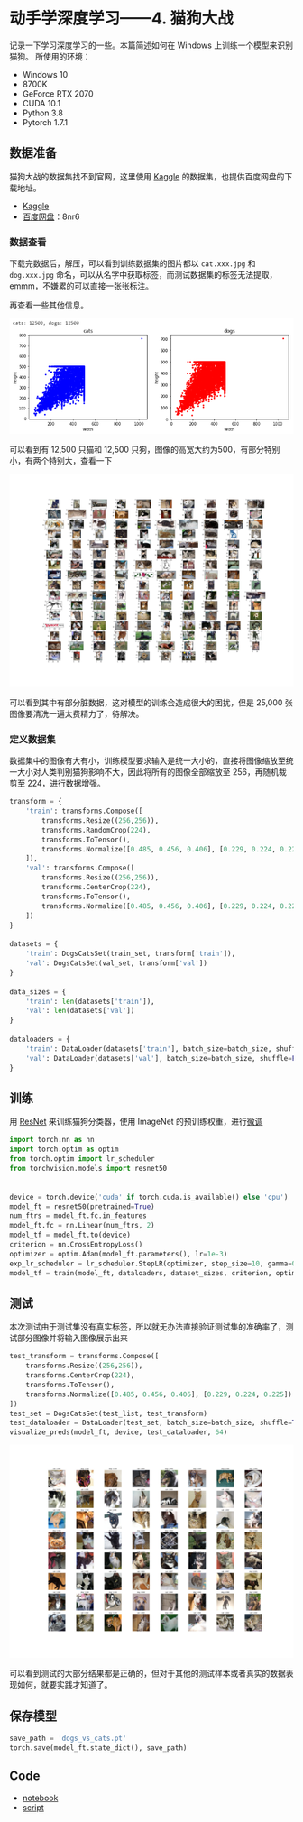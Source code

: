 # 动手学深度学习——4. 猫狗大战

记录一下学习深度学习的一些。本篇简述如何在 Windows 上训练一个模型来识别猫狗。
所使用的环境：

- Windows 10
- 8700K
- GeForce RTX 2070
- CUDA 10.1
- Python 3.8
- Pytorch 1.7.1

## 数据准备

猫狗大战的数据集找不到官网，这里使用 [Kaggle](https://www.kaggle.com/) 的数据集，也提供百度网盘的下载地址。

- [Kaggle](https://www.kaggle.com/c/dogs-vs-cats/data)
- [百度网盘](https://pan.baidu.com/s/1NgIqeF5Fghm6RLcupiy8sQ)：8nr6

### 数据查看

下载完数据后，解压，可以看到训练数据集的图片都以 `cat.xxx.jpg` 和 `dog.xxx.jpg` 命名，可以从名字中获取标签，而测试数据集的标签无法提取，emmm，不嫌累的可以直接一张张标注。

再查看一些其他信息。

![pics1](../pics/blog4-1.png)

可以看到有 12,500 只猫和 12,500 只狗，图像的高宽大约为500，有部分特别小，有两个特别大，查看一下

![pics2](../pics/blog4-2.jpg)

可以看到其中有部分脏数据，这对模型的训练会造成很大的困扰，但是 25,000 张图像要清洗一遍太费精力了，待解决。

### 定义数据集

数据集中的图像有大有小，训练模型要求输入是统一大小的，直接将图像缩放至统一大小对人类判别猫狗影响不大，因此将所有的图像全部缩放至 256，再随机裁剪至 224，进行数据增强。

```python
transform = {
    'train': transforms.Compose([
        transforms.Resize((256,256)),
        transforms.RandomCrop(224),
        transforms.ToTensor(),
        transforms.Normalize([0.485, 0.456, 0.406], [0.229, 0.224, 0.225])
    ]),
    'val': transforms.Compose([
        transforms.Resize((256,256)),
        transforms.CenterCrop(224),
        transforms.ToTensor(),
        transforms.Normalize([0.485, 0.456, 0.406], [0.229, 0.224, 0.225])
    ])
}

datasets = {
    'train': DogsCatsSet(train_set, transform['train']),
    'val': DogsCatsSet(val_set, transform['val'])
}

data_sizes = {
    'train': len(datasets['train']),
    'val': len(datasets['val'])
}

dataloaders = {
    'train': DataLoader(datasets['train'], batch_size=batch_size, shuffle=True, pin_memory=True),
    'val': DataLoader(datasets['val'], batch_size=batch_size, shuffle=False, pin_memory=False)
}
```

## 训练

用 [ResNet](https://arxiv.org/abs/1512.03385) 来训练猫狗分类器，使用 ImageNet 的预训练权重，进行[微调](https://pytorch.org/tutorials/beginner/transfer_learning_tutorial.html)

```python
import torch.nn as nn
import torch.optim as optim
from torch.optim import lr_scheduler
from torchvision.models import resnet50


device = torch.device('cuda' if torch.cuda.is_available() else 'cpu')
model_ft = resnet50(pretrained=True)
num_ftrs = model_ft.fc.in_features
model_ft.fc = nn.Linear(num_ftrs, 2)
model_tf = model_ft.to(device)
criterion = nn.CrossEntropyLoss()
optimizer = optim.Adam(model_ft.parameters(), lr=1e-3)
exp_lr_scheduler = lr_scheduler.StepLR(optimizer, step_size=10, gamma=0.1)
model_tf = train(model_ft, dataloaders, dataset_sizes, criterion, optimizer, exp_lr_scheduler, device, 20)
```

## 测试

本次测试由于测试集没有真实标签，所以就无办法直接验证测试集的准确率了，测试部分图像并将输入图像展示出来

```python
test_transform = transforms.Compose([
    transforms.Resize((256,256)),
    transforms.CenterCrop(224),
    transforms.ToTensor(),
    transforms.Normalize([0.485, 0.456, 0.406], [0.229, 0.224, 0.225])
])
test_set = DogsCatsSet(test_list, test_transform)
test_dataloader = DataLoader(test_set, batch_size=batch_size, shuffle=True, pin_memory=True)
visualize_preds(model_ft, device, test_dataloader, 64)
```

![pics3](../pics/blog4-3.jpg)

可以看到测试的大部分结果都是正确的，但对于其他的测试样本或者真实的数据表现如何，就要实践才知道了。

## 保存模型

```python
save_path = 'dogs_vs_cats.pt'
torch.save(model_ft.state_dict(), save_path)
```

## Code

- [notebook](../code/4.DogsVsCats/dogs_vs_cats.ipynb)
- [script](../code/4.DogsVsCats/dogs_vs_cats.py)